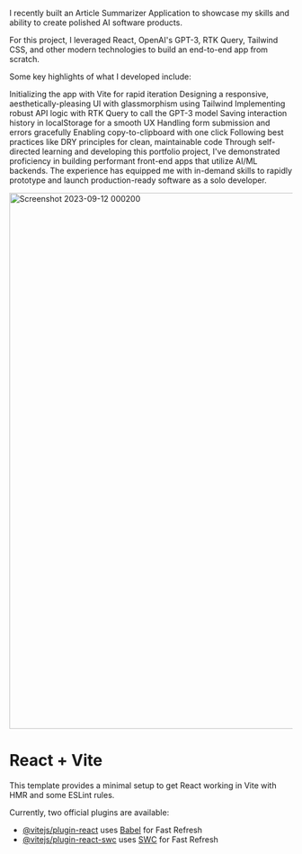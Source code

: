I recently built an Article Summarizer Application to showcase my skills and ability to create polished AI software products.

For this project, I leveraged React, OpenAI's GPT-3, RTK Query, Tailwind CSS, and other modern technologies to build an end-to-end app from scratch.

Some key highlights of what I developed include:

Initializing the app with Vite for rapid iteration
Designing a responsive, aesthetically-pleasing UI with glassmorphism using Tailwind
Implementing robust API logic with RTK Query to call the GPT-3 model
Saving interaction history in localStorage for a smooth UX
Handling form submission and errors gracefully
Enabling copy-to-clipboard with one click
Following best practices like DRY principles for clean, maintainable code
Through self-directed learning and developing this portfolio project, I've demonstrated proficiency in building performant front-end apps that utilize AI/ML backends. The experience has equipped me with in-demand skills to rapidly prototype and launch production-ready software as a solo developer.


<img width="952" alt="Screenshot 2023-09-12 000200" src="https://github.com/AaronMurillo01/ai_summarizer/assets/113479474/2e5bf700-c445-402d-b4b8-947cd4a88e4a">




# React + Vite

This template provides a minimal setup to get React working in Vite with HMR and some ESLint rules.

Currently, two official plugins are available:

- [@vitejs/plugin-react](https://github.com/vitejs/vite-plugin-react/blob/main/packages/plugin-react/README.md) uses [Babel](https://babeljs.io/) for Fast Refresh
- [@vitejs/plugin-react-swc](https://github.com/vitejs/vite-plugin-react-swc) uses [SWC](https://swc.rs/) for Fast Refresh

